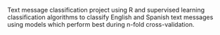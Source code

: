 Text message classification project using R and supervised learning classification algorithms to classify English and Spanish text messages using models which perform best during n-fold cross-validation.
